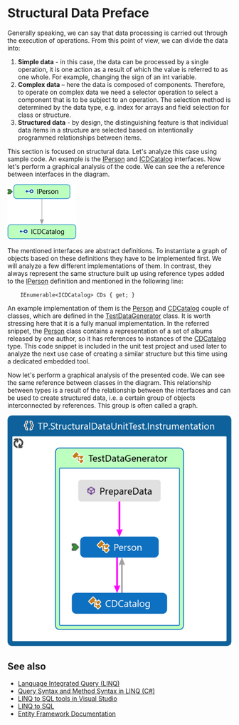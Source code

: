 <!--
//________________________________________________________________________________________________________________
//  Copyright (C) 2024, Mariusz Postol LODZ POLAND.
//
//  To be in touch join the community by pressing the `Watch` button and get started commenting using the 
// discussion panel at https://github.com/mpostol/TP/discussions/182
//
//  by introducing yourself and telling us what you do with this community.
//________________________________________________________________________________________________________________
-->

# Structural Data Preface

Generally speaking, we can say that data processing is carried out through the execution of operations. From this point of view, we can divide the data into:

1. **Simple data** - in this case, the data can be processed by a single operation, it is one action as a result of which the value is referred to as one whole. For example, changing the sign of an int variable.
2. **Complex data** – here the data is composed of components. Therefore, to operate on complex data we need a selector operation to select a component that is to be subject to an operation. The selection method is determined by the data type, e.g. index for arrays and field selection for class or structure.
3. **Structured data** - by design, the distinguishing feature is that individual data items in a structure are selected based on intentionally programmed relationships between items.

This section is focused on structural data. Let's analyze this case using sample code. An example is the [IPerson][IPerson] and [ICDCatalog][ICDCatalog] interfaces. Now let's perform a graphical analysis of the code. We can see the a reference between interfaces in the diagram.

![PersonCodeMap](.Media/IPersonCodeMap.png)

The mentioned interfaces are abstract definitions. To instantiate a graph of objects based on these definitions they have to be implemented first. We will analyze a few different implementations of them. In contrast, they always represent the same structure built up using reference types added to the [IPerson][IPerson] definition and mentioned in the following line:

``` CSharp
    IEnumerable<ICDCatalog> CDs { get; }
```

An example implementation of them is the [Person][Person] and [CDCatalog][CDCatalog] couple of classes, which are defined in the [TestDataGenerator][TestDataGenerator] class. It is worth stressing here that it is a fully manual implementation. In the referred snippet, the [Person][Person] class contains a representation of a set of albums released by one author, so it has references to instances of the [CDCatalog][CDCatalog] type. This code snippet is included in the unit test project and used later to analyze the next use case of creating a similar structure but this time using a dedicated embedded tool.

Now let's perform a graphical analysis of the presented code. We can see the same reference between classes in the diagram. This relationship between types is a result of the relationship between the interfaces and can be used to create structured data, i.e. a certain group of objects interconnected by references. This group is often called a graph.

![PersonCodeMap](.Media/PersonCodeMap.png)

## See also

* [Language Integrated Query (LINQ)](https://docs.microsoft.com/dotnet/csharp/programming-guide/concepts/linq)
* [Query Syntax and Method Syntax in LINQ (C#)](https://docs.microsoft.com/dotnet/csharp/programming-guide/concepts/linq/query-syntax-and-method-syntax-in-linq)
* [LINQ to SQL tools in Visual Studio](https://docs.microsoft.com/visualstudio/data-tools/linq-to-sql-tools-in-visual-studio2?view=vs-2017)
* [LINQ to SQL](https://docs.microsoft.com/dotnet/framework/data/adonet/sql/linq/)
* [Entity Framework Documentation](https://docs.microsoft.com/ef/)

[IPerson]: StructuralData/Data/IPerson.cs#L16-L22
[ICDCatalog]: StructuralData/Data/ICDCatalog.cs#L14-L19
[TestDataGenerator]: StructuralDataUnitTest/Instrumentation/TestDataGenerator.cs#L17-L73
[Person]: StructuralDataUnitTest/Instrumentation/TestDataGenerator.cs#L29-L58
[CDCatalog]: StructuralDataUnitTest/Instrumentation/TestDataGenerator.cs#L60-L70
